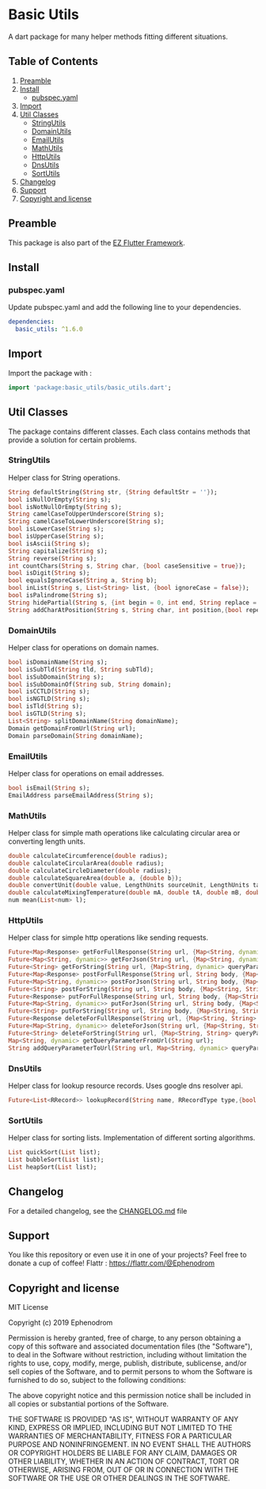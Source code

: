 # Basic Utils

A dart package for many helper methods fitting different situations.

## Table of Contents
1. [Preamble](#preamble)
2. [Install](#install)
   * [pubspec.yaml](#pubspec.yaml)
3. [Import](#import)
4. [Util Classes](#util-classes)
   * [StringUtils](#stringutils)
   * [DomainUtils](#domainutils)
   * [EmailUtils](#emailutils)
   * [MathUtils](#mathutils)
   * [HttpUtils](#httputils)
   * [DnsUtils](#dnsutils)
   * [SortUtils](#sortutils)
5. [Changelog](#changelog)
6. [Support](#support)
7. [Copyright and license](#copyright-and-license)

## Preamble

This package is also part of the [EZ Flutter Framework](https://ez-flutter.de). 

## Install

### pubspec.yaml

Update pubspec.yaml and add the following line to your dependencies.

```yaml
dependencies:
  basic_utils: ^1.6.0
```

## Import

Import the package with :

```dart
import 'package:basic_utils/basic_utils.dart';
```

## Util Classes

The package contains different classes. Each class contains methods that provide a solution for certain problems.

### StringUtils

Helper class for String operations.

```dart
String defaultString(String str, {String defaultStr = ''});
bool isNullOrEmpty(String s);
bool isNotNullOrEmpty(String s);
String camelCaseToUpperUnderscore(String s);
String camelCaseToLowerUnderscore(String s);
bool isLowerCase(String s);
bool isUpperCase(String s);
bool isAscii(String s);
String capitalize(String s);
String reverse(String s);
int countChars(String s, String char, {bool caseSensitive = true});
bool isDigit(String s);
bool equalsIgnoreCase(String a, String b);
bool inList(String s, List<String> list, {bool ignoreCase = false});
bool isPalindrome(String s);
String hidePartial(String s, {int begin = 0, int end, String replace = "*"});
String addCharAtPosition(String s, String char, int position,{bool repeat = false});
```

### DomainUtils

Helper class for operations on domain names.

```dart
bool isDomainName(String s);
bool isSubTld(String tld, String subTld);
bool isSubDomain(String s);
bool isSubDomainOf(String sub, String domain);
bool isCCTLD(String s);
bool isNGTLD(String s);
bool isTld(String s);
bool isGTLD(String s);
List<String> splitDomainName(String domainName);
Domain getDomainFromUrl(String url);
Domain parseDomain(String domainName);
```

### EmailUtils

Helper class for operations on email addresses.

```dart
bool isEmail(String s);
EmailAddress parseEmailAddress(String s);
```

### MathUtils

Helper class for simple math operations like calculating circular area or converting length units.

```dart
double calculateCircumference(double radius);
double calculateCircularArea(double radius);
double calculateCircleDiameter(double radius);
double calculateSquareArea(double a, {double b});
double convertUnit(double value, LengthUnits sourceUnit, LengthUnits targetUnit);
double calculateMixingTemperature(double mA, double tA, double mB, double tB,{double cA, double cB});
num mean(List<num> l);
```

### HttpUtils

Helper class for simple http operations like sending requests.

```dart
Future<Map<Response> getForFullResponse(String url, {Map<String, dynamic> queryParameters, Map<String, String> headers});
Future<Map<String, dynamic>> getForJson(String url, {Map<String, dynamic> queryParameters, Map<String, String> headers});
Future<String> getForString(String url, {Map<String, dynamic> queryParameters, Map<String, String> headers});
Future<Map<Response> postForFullResponse(String url, String body, {Map<String, String> queryParameters, Map<String, String> headers});
Future<Map<String, dynamic>> postForJson(String url, String body, {Map<String, String> queryParameters, Map<String, String> headers});
Future<String> postForString(String url, String body, {Map<String, String> queryParameters, Map<String, String> headers});
Future<Response> putForFullResponse(String url, String body, {Map<String, String> queryParameters, Map<String, String> headers});
Future<Map<String, dynamic>> putForJson(String url, String body, {Map<String, String> queryParameters, Map<String, String> headers});
Future<String> putForString(String url, String body, {Map<String, String> queryParameters, Map<String, String> headers});
Future<Response deleteForFullResponse(String url, {Map<String, String> queryParameters, Map<String, String> headers});
Future<Map<String, dynamic>> deleteForJson(String url, {Map<String, String> queryParameters, Map<String, String> headers});
Future<String> deleteForString(String url, {Map<String, String> queryParameters, Map<String, String> headers});
Map<String, dynamic> getQueryParameterFromUrl(String url);
String addQueryParameterToUrl(String url, Map<String, dynamic> queryParameters);
```

### DnsUtils

Helper class for lookup resource records. Uses google dns resolver api.

```dart
Future<List<RRecord>> lookupRecord(String name, RRecordType type,{bool dnssec = false});
```

### SortUtils

Helper class for sorting lists. Implementation of different sorting algorithms.

```dart
List quickSort(List list);
List bubbleSort(List list);
List heapSort(List list);
```

## Changelog

For a detailed changelog, see the [CHANGELOG.md](CHANGELOG.md) file

## Support

You like this repository or even use it in one of your projects? Feel free to donate a cup of coffee!
Flattr : <https://flattr.com/@Ephenodrom>

## Copyright and license

MIT License

Copyright (c) 2019 Ephenodrom

Permission is hereby granted, free of charge, to any person obtaining a copy
of this software and associated documentation files (the "Software"), to deal
in the Software without restriction, including without limitation the rights
to use, copy, modify, merge, publish, distribute, sublicense, and/or sell
copies of the Software, and to permit persons to whom the Software is
furnished to do so, subject to the following conditions:

The above copyright notice and this permission notice shall be included in all
copies or substantial portions of the Software.

THE SOFTWARE IS PROVIDED "AS IS", WITHOUT WARRANTY OF ANY KIND, EXPRESS OR
IMPLIED, INCLUDING BUT NOT LIMITED TO THE WARRANTIES OF MERCHANTABILITY,
FITNESS FOR A PARTICULAR PURPOSE AND NONINFRINGEMENT. IN NO EVENT SHALL THE
AUTHORS OR COPYRIGHT HOLDERS BE LIABLE FOR ANY CLAIM, DAMAGES OR OTHER
LIABILITY, WHETHER IN AN ACTION OF CONTRACT, TORT OR OTHERWISE, ARISING FROM,
OUT OF OR IN CONNECTION WITH THE SOFTWARE OR THE USE OR OTHER DEALINGS IN THE
SOFTWARE.
